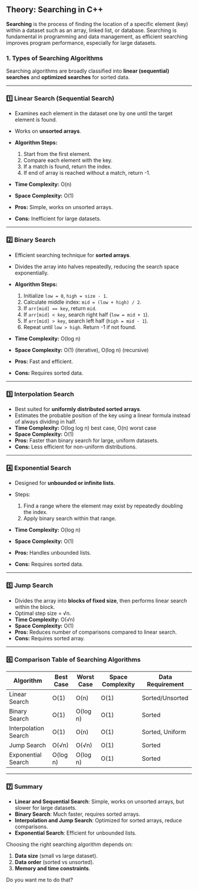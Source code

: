 ## Theory: Searching in C++

**Searching** is the process of finding the location of a specific element (key) within a dataset such as an array, linked list, or database. Searching is fundamental in programming and data management, as efficient searching improves program performance, especially for large datasets.

### 1. Types of Searching Algorithms

Searching algorithms are broadly classified into **linear (sequential) searches** and **optimized searches** for sorted data.

---

### 1️⃣ Linear Search (Sequential Search)

* Examines each element in the dataset one by one until the target element is found.
* Works on **unsorted arrays**.
* **Algorithm Steps:**

  1. Start from the first element.
  2. Compare each element with the key.
  3. If a match is found, return the index.
  4. If end of array is reached without a match, return -1.
* **Time Complexity:** O(n)
* **Space Complexity:** O(1)
* **Pros:** Simple, works on unsorted arrays.
* **Cons:** Inefficient for large datasets.

---

### 2️⃣ Binary Search

* Efficient searching technique for **sorted arrays**.
* Divides the array into halves repeatedly, reducing the search space exponentially.
* **Algorithm Steps:**

  1. Initialize `low = 0`, `high = size - 1`.
  2. Calculate middle index: `mid = (low + high) / 2`.
  3. If `arr[mid] == key`, return `mid`.
  4. If `arr[mid] < key`, search right half (`low = mid + 1`).
  5. If `arr[mid] > key`, search left half (`high = mid - 1`).
  6. Repeat until `low > high`. Return -1 if not found.
* **Time Complexity:** O(log n)
* **Space Complexity:** O(1) (iterative), O(log n) (recursive)
* **Pros:** Fast and efficient.
* **Cons:** Requires sorted data.

---

### 3️⃣ Interpolation Search

* Best suited for **uniformly distributed sorted arrays**.
* Estimates the probable position of the key using a linear formula instead of always dividing in half.
* **Time Complexity:** O(log log n) best case, O(n) worst case
* **Space Complexity:** O(1)
* **Pros:** Faster than binary search for large, uniform datasets.
* **Cons:** Less efficient for non-uniform distributions.

---

### 4️⃣ Exponential Search

* Designed for **unbounded or infinite lists**.
* Steps:

  1. Find a range where the element may exist by repeatedly doubling the index.
  2. Apply binary search within that range.
* **Time Complexity:** O(log n)
* **Space Complexity:** O(1)
* **Pros:** Handles unbounded lists.
* **Cons:** Requires sorted data.

---

### 5️⃣ Jump Search

* Divides the array into **blocks of fixed size**, then performs linear search within the block.
* Optimal step size = √n.
* **Time Complexity:** O(√n)
* **Space Complexity:** O(1)
* **Pros:** Reduces number of comparisons compared to linear search.
* **Cons:** Requires sorted array.

---

### 6️⃣ Comparison Table of Searching Algorithms

| Algorithm            | Best Case | Worst Case | Space Complexity | Data Requirement |
| -------------------- | --------- | ---------- | ---------------- | ---------------- |
| Linear Search        | O(1)      | O(n)       | O(1)             | Sorted/Unsorted  |
| Binary Search        | O(1)      | O(log n)   | O(1)             | Sorted           |
| Interpolation Search | O(1)      | O(n)       | O(1)             | Sorted, Uniform  |
| Jump Search          | O(√n)     | O(√n)      | O(1)             | Sorted           |
| Exponential Search   | O(log n)  | O(log n)   | O(1)             | Sorted           |

---

### 7️⃣ Summary

* **Linear and Sequential Search**: Simple, works on unsorted arrays, but slower for large datasets.
* **Binary Search**: Much faster, requires sorted arrays.
* **Interpolation and Jump Search**: Optimized for sorted arrays, reduce comparisons.
* **Exponential Search**: Efficient for unbounded lists.

Choosing the right searching algorithm depends on:

1. **Data size** (small vs large dataset).
2. **Data order** (sorted vs unsorted).
3. **Memory and time constraints**.

Do you want me to do that?
